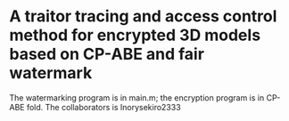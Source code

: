 # A traitor tracing and access control method for encrypted 3D models based on CP-ABE and fair watermark

The watermarking program is in main.m; the encryption program is in CP-ABE fold. The collaborators is Inorysekiro2333
